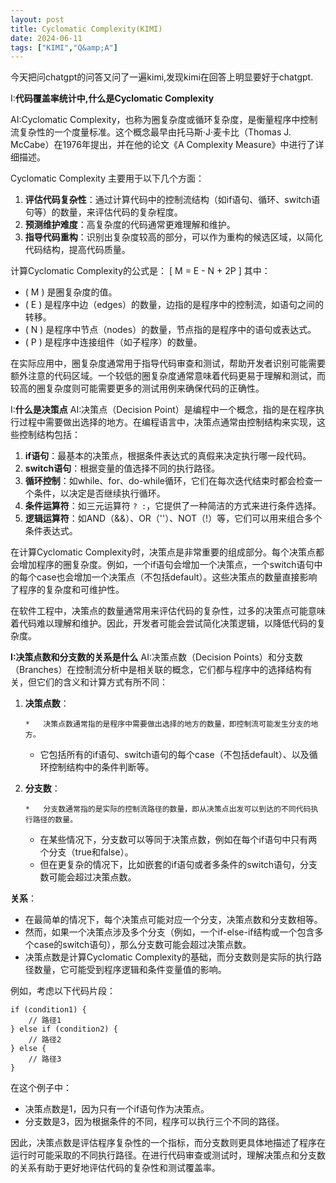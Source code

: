 ```yaml
---
layout: post
title: Cyclomatic Complexity(KIMI)
date: 2024-06-11
tags: ["KIMI","Q&amp;A"]
---
```


今天把问chatgpt的问答又问了一遍kimi,发现kimi在回答上明显要好于chatgpt.
<!--more-->

I:**代码覆盖率统计中,什么是Cyclomatic Complexity**

AI:Cyclomatic Complexity，也称为圈复杂度或循环复杂度，是衡量程序中控制流复杂性的一个度量标准。这个概念最早由托马斯·J·麦卡比（Thomas J. McCabe）在1976年提出，并在他的论文《A Complexity Measure》中进行了详细描述。

Cyclomatic Complexity 主要用于以下几个方面：

1.  **评估代码复杂性**：通过计算代码中的控制流结构（如if语句、循环、switch语句等）的数量，来评估代码的复杂程度。
2.  **预测维护难度**：高复杂度的代码通常更难理解和维护。
3.  **指导代码重构**：识别出复杂度较高的部分，可以作为重构的候选区域，以简化代码结构，提高代码质量。

计算Cyclomatic Complexity的公式是：
[ M = E - N + 2P ]
其中：

*   ( M ) 是圈复杂度的值。
*   ( E ) 是程序中边（edges）的数量，边指的是程序中的控制流，如语句之间的转移。
*   ( N ) 是程序中节点（nodes）的数量，节点指的是程序中的语句或表达式。
*   ( P ) 是程序中连接组件（如子程序）的数量。

在实际应用中，圈复杂度通常用于指导代码审查和测试，帮助开发者识别可能需要额外注意的代码区域。一个较低的圈复杂度通常意味着代码更易于理解和测试，而较高的圈复杂度则可能需要更多的测试用例来确保代码的正确性。

I:**什么是决策点**
AI:决策点（Decision Point）是编程中一个概念，指的是在程序执行过程中需要做出选择的地方。在编程语言中，决策点通常由控制结构来实现，这些控制结构包括：

1.  **if语句**：最基本的决策点，根据条件表达式的真假来决定执行哪一段代码。
2.  **switch语句**：根据变量的值选择不同的执行路径。
3.  **循环控制**：如while、for、do-while循环，它们在每次迭代结束时都会检查一个条件，以决定是否继续执行循环。
4.  **条件运算符**：如三元运算符 `? :`，它提供了一种简洁的方式来进行条件选择。
5.  **逻辑运算符**：如AND（&&）、OR（''）、NOT（!）等，它们可以用来组合多个条件表达式。

在计算Cyclomatic Complexity时，决策点是非常重要的组成部分。每个决策点都会增加程序的圈复杂度。例如，一个if语句会增加一个决策点，一个switch语句中的每个case也会增加一个决策点（不包括default）。这些决策点的数量直接影响了程序的复杂度和可维护性。

在软件工程中，决策点的数量通常用来评估代码的复杂性，过多的决策点可能意味着代码难以理解和维护。因此，开发者可能会尝试简化决策逻辑，以降低代码的复杂度。

**I:决策点数和分支数的关系是什么**
AI:决策点数（Decision Points）和分支数（Branches）在控制流分析中是相关联的概念，它们都与程序中的选择结构有关，但它们的含义和计算方式有所不同：

1.  **决策点数**：

        *   决策点数通常指的是程序中需要做出选择的地方的数量，即控制流可能发生分支的地方。
    *   它包括所有的if语句、switch语句的每个case（不包括default）、以及循环控制结构中的条件判断等。

2.  **分支数**：

        *   分支数通常指的是实际的控制流路径的数量，即从决策点出发可以到达的不同代码执行路径的数量。
    *   在某些情况下，分支数可以等同于决策点数，例如在每个if语句中只有两个分支（true和false）。
    *   但在更复杂的情况下，比如嵌套的if语句或者多条件的switch语句，分支数可能会超过决策点数。

**关系**：

*   在最简单的情况下，每个决策点可能对应一个分支，决策点数和分支数相等。
*   然而，如果一个决策点涉及多个分支（例如，一个if-else-if结构或一个包含多个case的switch语句），那么分支数可能会超过决策点数。
*   决策点数是计算Cyclomatic Complexity的基础，而分支数则是实际的执行路径数量，它可能受到程序逻辑和条件变量值的影响。

例如，考虑以下代码片段：

    if (condition1) {
        // 路径1
    } else if (condition2) {
        // 路径2
    } else {
        // 路径3
    }

在这个例子中：

*   决策点数是1，因为只有一个if语句作为决策点。
*   分支数是3，因为根据条件的不同，程序可以执行三个不同的路径。

因此，决策点数是评估程序复杂性的一个指标，而分支数则更具体地描述了程序在运行时可能采取的不同执行路径。在进行代码审查或测试时，理解决策点和分支数的关系有助于更好地评估代码的复杂性和测试覆盖率。